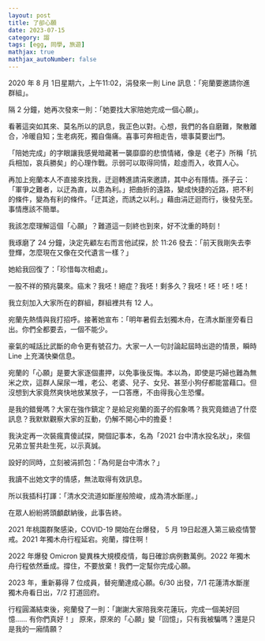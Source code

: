```yaml
---
layout: post
title: 了卻心願
date: 2023-07-15
category: 謅
tags: [egg, 同學, 旅遊]
mathjax: true
mathjax_autoNumber: false
---
```


2020 年 8 月 1日星期六，上午11:02，涓發來一則 Line 訊息：「宛蘭要邀請你進群組」。

隔 2 分鐘，她再次發來一則：「她要找大家陪她完成一個心願」。

<!--more-->

看著這突如其來、莫名所以的訊息，我正色以對。心想，我們的各自磨難，聚散離合，冷暖自知；生老病死，獨自傷痛。喜事可奔相走告，壞事莫要出門。

「陪她完成」的字眼讓我感覺暗藏著一襲靡靡的悲憤情緒，像是《老子》所稱「抗兵相加，哀兵勝矣」的心理作戰。示弱可以取得同情，趁虛而入，收買人心。

再加上宛蘭本人不直接來找我，迂迴轉進請涓來邀請，其中必有隱情。孫子云：「軍爭之難者，以迂為直，以患為利。」把曲折的遠路，變成快捷的近路，把不利的條件，變為有利的條件。「迂其途，而誘之以利。」藉由涓迂迴而行，後發先至。事情應該不簡單。

我該怎麼理解這個「心願」？難道這一刻終也到來，好不沈重的時刻！

我琢磨了 24 分鐘，決定先顧左右而言他試探，於 11:26 發去：「前天我剛失去李登輝，怎麼現在又像在交代遺言一樣？」

她給我回復了：「珍惜每次相處」。

一股不祥的預兆襲來。癌末？我呸！絕症？我呸！剩多久？我呸！呸！呸！呸！

我立刻加入大家所在的群組，群組裡共有 12 人。

宛蘭先熱情與我打招呼。接著她宣布：「明年暑假去划獨木舟，在清水斷崖旁看日出。你們全都要去，一個不能少。

豪氣的喊話比武斷的命令更有號召力。大家一人一句討論起屆時出遊的情景，瞬時 Line 上充滿快樂信息。

宛蘭的「心願」是要大家逐個畫押，以免事後反悔。本以為，即使是巧婦也難為無米之炊，這群人屎尿一堆，老公、老婆、兒子、女兒、甚至小狗仔都能當藉口。但沒想到大家竟然爽快地放某放子，一口答應，不由得我心生恐懼。

是我的錯覺嗎？大家在強作鎮定？是給足宛蘭的面子的假象嗎？我究竟錯過了什麼訊息？我默默觀察大家的互動，仍解不開心中的擔憂！

我決定再一次裝瘋賣傻試探，開個記事本，名為「2021 台中清水投名狀」，來個兄弟立誓共赴生死，以示真誠。

設好的同時，立刻被涓抓包：「為何是台中清水？」

我讀不出她文字的情感，無法取得有效訊息。

所以我插科打諢：「清水交流道如斷崖般險峻，成為清水斷崖。」

在眾人紛紛將頭顱獻納後，此事告終。

2021 年桃園群聚感染，COVID-19 開始在台爆發， 5 月 19日起進入第三級疫情警戒。2021 年獨木舟行程延宕。宛蘭，撐住啊！

2022 年爆發 Omicron 變異株大規模疫情，每日確診病例數萬例。2022 年獨木舟行程依然垂成。撐住，不要放棄！我們一定幫你完成心願。

2023 年，重新募得 7 位成員，替宛蘭達成心願。6/30 出發，7/1 花蓮清水斷崖獨木舟看日出，7/2 打道回府。

行程圓滿結束後，宛蘭發了一則：「謝謝大家陪我來花蓮玩，完成一個美好回憶…… 有你們真好！」
原來，原來的「心願」變「回憶」，只有我被騙嗎？還是只是我的一廂情願？
